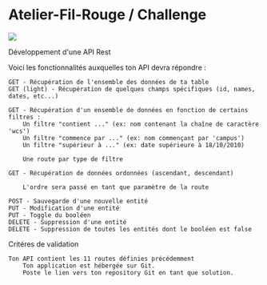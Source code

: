 # Atelier-Fil-Rouge / Challenge

![](https://media.giphy.com/media/ukMiDlCmdv2og/giphy.gif)

Développement d'une API Rest

Voici les fonctionnalités auxquelles ton API devra répondre :

    GET - Récupération de l'ensemble des données de ta table
    GET (light) - Récupération de quelques champs spécifiques (id, names, dates, etc...)

    GET - Récupération d'un ensemble de données en fonction de certains filtres :
        Un filtre "contient ..." (ex: nom contenant la chaîne de caractère 'wcs')
        Un filtre "commence par ..." (ex: nom commençant par 'campus')
        Un filtre "supérieur à ..." (ex: date supérieure à 18/10/2010)

        Une route par type de filtre

    GET - Récupération de données ordonnées (ascendant, descendant)

        L'ordre sera passé en tant que paramètre de la route

    POST - Sauvegarde d'une nouvelle entité
    PUT - Modification d'une entité
    PUT - Toggle du booléen
    DELETE - Suppression d'une entité
    DELETE - Suppression de toutes les entités dont le booléen est false

Critéres de validation

    Ton API contient les 11 routes définies précédemment
        Ton application est hébergée sur Git.
        Poste le lien vers ton repository Git en tant que solution.


